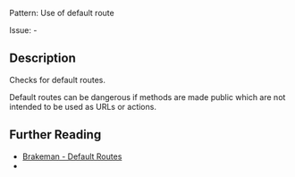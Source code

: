 Pattern: Use of default route

Issue: -

## Description

Checks for default routes.

Default routes can be dangerous if methods are made public which are not intended to be used as URLs or actions.

## Further Reading

* [Brakeman - Default Routes](https://brakemanscanner.org/docs/warning_types/default_routes/)
* 
